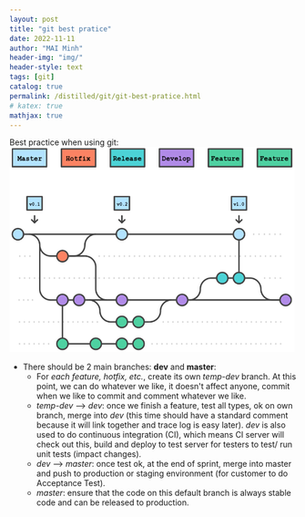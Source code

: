 ```yaml
---
layout: post
title: "git best pratice"
date: 2022-11-11
author: "MAI Minh"
header-img: "img/"
header-style: text
tags: [git]
catalog: true
permalink: /distilled/git/git-best-pratice.html
# katex: true
mathjax: true
---
```


Best practice when using git:
![](/img/git_version_control.png)
- There should be 2 main branches: **dev** and **master**:
    - For *each feature, hotfix, etc.*, create its own *temp-dev* branch. At this point, we can do whatever we like, it doesn't affect anyone, commit when we like to commit and comment whatever we like.
    - *temp-dev* --> *dev*: once we finish a feature, test all types, ok on own branch, merge into *dev* (this time should have a standard comment because it will link together and trace log is easy later). *dev* is also used to do continuous integration (CI), which means CI server will check out this, build and deploy to test server for testers to test/ run unit tests (impact changes).
    - *dev* --> *master*: once test ok, at the end of sprint, merge into master and push to production or staging environment (for customer to do Acceptance Test).
    - *master*: ensure that the code on this default branch is always stable code and can be released to production.

<!-- https://daynhauhoc.com/t/commit-khi-nao-va-dung-git-desktop-hay-git-command/23274/3 -->